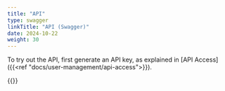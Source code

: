 ```yaml
---
title: "API"
type: swagger
linkTitle: "API (Swagger)"
date: 2024-10-22
weight: 30
---
```


To try out the API, first generate an API key, as explained in [API Access]({{<ref "docs/user-management/api-access">}}).

{{<swaggerui src="swagger.yml">}}
